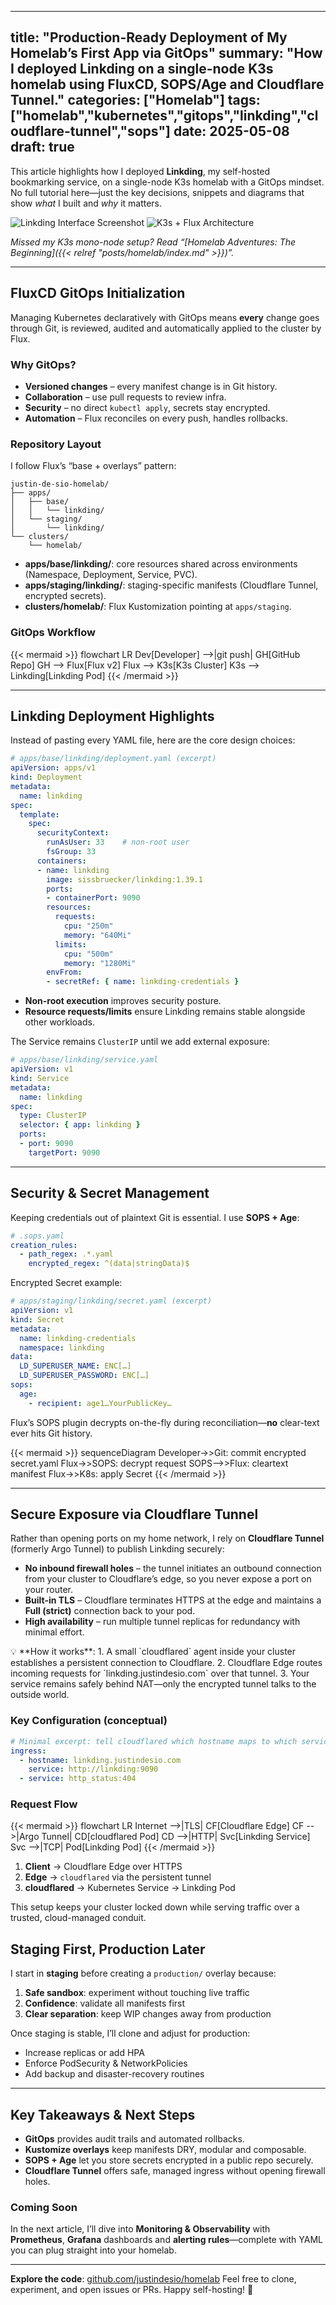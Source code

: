 
---
title: "Production-Ready Deployment of My Homelab’s First App via GitOps"
summary: "How I deployed Linkding on a single-node K3s homelab using FluxCD, SOPS/Age and Cloudflare Tunnel."
categories: ["Homelab"]
tags: ["homelab","kubernetes","gitops","linkding","cloudflare-tunnel","sops"]
date: 2025-05-08
draft: true
---

This article highlights how I deployed **Linkding**, my self-hosted bookmarking service, on a single-node K3s homelab with a GitOps mindset. No full tutorial here—just the key decisions, snippets and diagrams that show *what* I built and *why* it matters.

![Linkding Interface Screenshot](image-1.png)
![K3s + Flux Architecture](image-2.png)

*Missed my K3s mono-node setup? Read “[Homelab Adventures: The Beginning]({{< relref "posts/homelab/index.md" >}})”.*

---

## FluxCD GitOps Initialization

Managing Kubernetes declaratively with GitOps means **every** change goes through Git, is reviewed, audited and automatically applied to the cluster by Flux.

### Why GitOps?

- **Versioned changes** – every manifest change is in Git history.  
- **Collaboration** – use pull requests to review infra.  
- **Security** – no direct `kubectl apply`, secrets stay encrypted.  
- **Automation** – Flux reconciles on every push, handles rollbacks.

### Repository Layout

I follow Flux’s “base + overlays” pattern:

```text
justin-de-sio-homelab/
├── apps/
│   ├── base/
│   │   └── linkding/
│   └── staging/
│       └── linkding/
└── clusters/
    └── homelab/
````

* **apps/base/linkding/**: core resources shared across environments (Namespace, Deployment, Service, PVC).
* **apps/staging/linkding/**: staging-specific manifests (Cloudflare Tunnel, encrypted secrets).
* **clusters/homelab/**: Flux Kustomization pointing at `apps/staging`.

### GitOps Workflow

{{< mermaid >}}
flowchart LR
Dev\[Developer] -->|git push| GH\[GitHub Repo]
GH --> Flux\[Flux v2]
Flux --> K3s\[K3s Cluster]
K3s --> Linkding\[Linkding Pod]
{{< /mermaid >}}

---

## Linkding Deployment Highlights

Instead of pasting every YAML file, here are the core design choices:

```yaml
# apps/base/linkding/deployment.yaml (excerpt)
apiVersion: apps/v1
kind: Deployment
metadata:
  name: linkding
spec:
  template:
    spec:
      securityContext:
        runAsUser: 33    # non-root user
        fsGroup: 33
      containers:
      - name: linkding
        image: sissbruecker/linkding:1.39.1
        ports:
        - containerPort: 9090
        resources:
          requests:
            cpu: "250m"
            memory: "640Mi"
          limits:
            cpu: "500m"
            memory: "1280Mi"
        envFrom:
        - secretRef: { name: linkding-credentials }
```

* **Non-root execution** improves security posture.
* **Resource requests/limits** ensure Linkding remains stable alongside other workloads.

The Service remains `ClusterIP` until we add external exposure:

```yaml
# apps/base/linkding/service.yaml
apiVersion: v1
kind: Service
metadata:
  name: linkding
spec:
  type: ClusterIP
  selector: { app: linkding }
  ports:
  - port: 9090
    targetPort: 9090
```

---

## Security & Secret Management

Keeping credentials out of plaintext Git is essential. I use **SOPS + Age**:

```yaml
# .sops.yaml
creation_rules:
  - path_regex: .*.yaml
    encrypted_regex: ^(data|stringData)$
```

Encrypted Secret example:

```yaml
# apps/staging/linkding/secret.yaml (excerpt)
apiVersion: v1
kind: Secret
metadata:
  name: linkding-credentials
  namespace: linkding
data:
  LD_SUPERUSER_NAME: ENC[…]
  LD_SUPERUSER_PASSWORD: ENC[…]
sops:
  age:
    - recipient: age1…YourPublicKey…
```

Flux’s SOPS plugin decrypts on-the-fly during reconciliation—**no** clear-text ever hits Git history.

{{< mermaid >}}
sequenceDiagram
Developer->>Git: commit encrypted secret.yaml
Flux->>SOPS: decrypt request
SOPS-->>Flux: cleartext manifest
Flux->>K8s: apply Secret
{{< /mermaid >}}

---

## Secure Exposure via Cloudflare Tunnel

Rather than opening ports on my home network, I rely on **Cloudflare Tunnel** (formerly Argo Tunnel) to publish Linkding securely:

- **No inbound firewall holes** – the tunnel initiates an outbound connection from your cluster to Cloudflare’s edge, so you never expose a port on your router.
- **Built-in TLS** – Cloudflare terminates HTTPS at the edge and maintains a **Full (strict)** connection back to your pod.
- **High availability** – run multiple tunnel replicas for redundancy with minimal effort.

<aside>
💡 **How it works**:  
1. A small `cloudflared` agent inside your cluster establishes a persistent connection to Cloudflare.  
2. Cloudflare Edge routes incoming requests for `linkding.justindesio.com` over that tunnel.  
3. Your service remains safely behind NAT—only the encrypted tunnel talks to the outside world.
</aside>

### Key Configuration (conceptual)

```yaml
# Minimal excerpt: tell cloudflared which hostname maps to which service
ingress:
  - hostname: linkding.justindesio.com
    service: http://linkding:9090
  - service: http_status:404
````

### Request Flow

{{< mermaid >}}
flowchart LR
  Internet -->|TLS| CF[Cloudflare Edge]
  CF -->|Argo Tunnel| CD[cloudflared Pod]
  CD -->|HTTP| Svc[Linkding Service]
  Svc -->|TCP| Pod[Linkding Pod]
{{< /mermaid >}}

1. **Client** → Cloudflare Edge over HTTPS
2. **Edge** → `cloudflared` via the persistent tunnel
3. **cloudflared** → Kubernetes Service → Linkding Pod

This setup keeps your cluster locked down while serving traffic over a trusted, cloud-managed conduit.


## Staging First, Production Later

I start in **staging** before creating a `production/` overlay because:

1. **Safe sandbox**: experiment without touching live traffic
2. **Confidence**: validate all manifests first
3. **Clear separation**: keep WIP changes away from production

Once staging is stable, I’ll clone and adjust for production:

* Increase replicas or add HPA
* Enforce PodSecurity & NetworkPolicies
* Add backup and disaster-recovery routines

---

## Key Takeaways & Next Steps

* **GitOps** provides audit trails and automated rollbacks.
* **Kustomize overlays** keep manifests DRY, modular and composable.
* **SOPS + Age** let you store secrets encrypted in a public repo securely.
* **Cloudflare Tunnel** offers safe, managed ingress without opening firewall holes.

### Coming Soon

In the next article, I’ll dive into **Monitoring & Observability** with **Prometheus**, **Grafana** dashboards and **alerting rules**—complete with YAML you can plug straight into your homelab.

---

**Explore the code**: [github.com/justindesio/homelab](https://github.com/Justin-De-Sio/homelab)
Feel free to clone, experiment, and open issues or PRs. Happy self-hosting! 🚀
